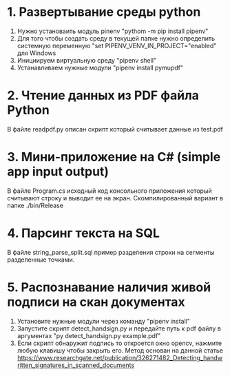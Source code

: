 # 1. Развертывание среды python
1. Нужно установаить модуль pinenv "pythom -m pip install pipenv"
2. Для того чтобы создать среду в текущей папке нужно определить системную переменную "set PIPENV_VENV_IN_PROJECT="enabled" для Windows
3. Инициируем виртуальную среду "pipenv shell"
4. Устанавливаем нужные модули "pipenv install pymupdf"
# 2. Чтение данных из PDF файла Python
В файле readpdf.py описан скрипт который считывает данные из test.pdf
# 3. Мини-приложение на C# (simple app input output)
В файле Program.cs исходный код консольного приложения который считывают строку и выводит ее на экран.
Скомпилированный вариант в папке ./bin/Release
# 4. Парсинг текста на SQL
В файле string_parse_split.sql пример разделения строки на сегменты разделенные точками.
# 5. Распознавание наличия живой подписи на скан документах
1. Установите нужные модули через команду "pipenv install"
2. Запустите скрипт detect_handsign.py и передайте путь к pdf файлу в аргументах "py detect_handsign.py example.pdf"
3. Если скрипт обнаружит подпись то откроется окно opencv, нажмите любую клавишу чтобы закрыть его.
Метод основан на данной статье https://www.researchgate.net/publication/326271482_Detecting_handwritten_signatures_in_scanned_documents
